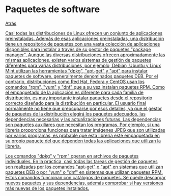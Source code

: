 # Paquetes de software
<p><a href=../README.md>Atrás</a</p>
  
  <p>Casi todas las distribuciones de Linux ofrecen un conjunto de aplicaciones preinstaladas. Además de esas aplicaciones preinstaladas, una distribución tiene un repositorio de paquetes con una vasta colección de aplicaciones disponibles para instalar a través de su gestor de paquetes "package manager". Aunque las diversas distribuciones ofrecen aproximadamente las mismas aplicaciones, existen varios sistemas de gestión de paquetes diferentes para varias distribuciones, por ejemplo, Debian, Ubuntu y Linux Mint utilizan las herramientas "dpkg", "apt-get" y "apt" para instalar paquetes de software, generalmente denominados paquetes DEB. Por el contrario, distribuciones como Red Hat, Fedora y CentOS usan los comandos "rpm", "yum" y "dnf" que a su vez instalan paquetes RPM. Como el empaquetado de la aplicación es diferente para cada familia de distribución, es muy importante instalar paquetes desde el repositorio correcto diseñado para la distribución en particular. El usuario final normalmente no tiene que preocuparse por esos detalles, ya que el gestor de paquetes de la distribución elegirá los paquetes adecuados, las dependencias necesarias y las actualizaciones futuras. Las dependencias son paquetes auxiliares que necesitan los programas. Por ejemplo, si una librería proporciona funciones para tratar imágenes JPEG que son utilizadas por varios programas, es probable que esta librería esté empaquetada en su propio paquete del que dependen todas las aplicaciones que utilizan la librería.</p>

  <p>Los comandos "dpkg" y "rpm" operan en archivos de paquetes individuales. En la práctica, casi todas las tareas de gestión de paquetes son realizadas por los comandos "apt-get" o "apt" en sistemas que utilizan paquetes DEB o por "yum" o "dnf" en sistemas que utilizan paquetes RPM. Estos comandos funcionan con catálogos de paquetes. Se puede descargar nuevos paquetes y sus dependencias, además comprobar si hay versiones más nuevas de los paquetes instalados.</p>
